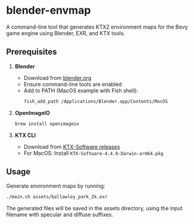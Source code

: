 # blender-envmap

A command-line tool that generates KTX2 environment maps for the Bevy game engine using Blender, EXR, and KTX tools.

## Prerequisites

1. **Blender**
   - Download from [blender.org](https://www.blender.org/download/)
   - Ensure command-line tools are enabled
   - Add to PATH (MacOS example with Fish shell):
     ```bash
     fish_add_path /Applications/Blender.app/Contents/MacOS
     ```

2. **OpenImageIO**
   ```bash
   brew install openimageio
   ```

3. **KTX CLI**
   - Download from [KTX-Software releases](https://github.com/KhronosGroup/KTX-Software/releases)
   - For MacOS: Install `KTX-Software-4.4.0-Darwin-arm64.pkg`

## Usage

Generate environment maps by running:
```bash
./main.sh assets/ballawley_park_2k.exr
```

The generated files will be saved in the assets directory, using the input filename with specular and diffuse suffixes.
